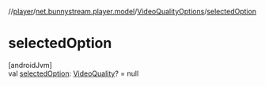//[player](../../../index.md)/[net.bunnystream.player.model](../index.md)/[VideoQualityOptions](index.md)/[selectedOption](selected-option.md)

# selectedOption

[androidJvm]\
val [selectedOption](selected-option.md): [VideoQuality](../-video-quality/index.md)? = null
